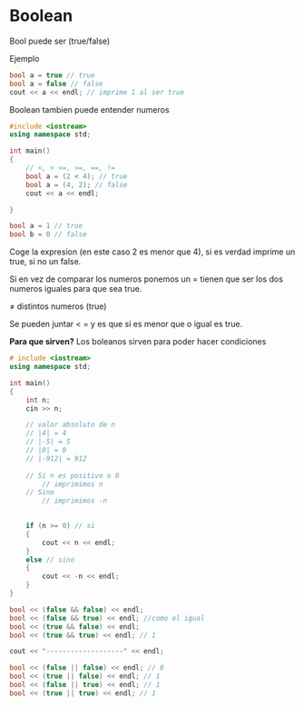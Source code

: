 # Boolean

Bool puede ser (true/false)

Ejemplo

```cpp
bool a = true // true
bool a = false // false 
cout << a << endl; // imprime 1 al ser true
```

Boolean tambien puede entender numeros 

```cpp
#include <iostream>
using namespace std;

int main() 
{
	// <, > <=, >=, ==, !=
	bool a = (2 < 4); // true
	bool a = (4, 2); // false
	cout << a << endl;	

}
```

```cpp
bool a = 1 // true
bool b = 0 // false
```

Coge la expresion (en este caso 2 es menor que 4), si es verdad imprime un true, si no un false. 

Si en vez de comparar los numeros ponemos un = tienen que ser los dos numeros iguales para que sea true. 

≠ distintos numeros (true)

 Se pueden juntar < = y es que si es menor que o igual es true. 

**Para que sirven?** Los boleanos sirven para poder hacer condiciones 

```cpp
# include <iostream>
using namespace std;

int main()
{
	int n; 
	cin >> n;

	// valor absoluto de n 
	// |4| = 4
	// |-5| = 5
	// |0| = 0
	// |-912| = 912 
	
	// Si n es positivo o 0 
		// imprimimos n
	// Sino
		// imprimimos -n
	

	if (n >= 0) // si
	{
		cout << n << endl;
	}
	else // sino
	{
		cout << -n << endl;
	}
}
```

```cpp
bool << (false && false) << endl;
bool << (false && true) << endl; //como el igual
bool << (true && false) << endl; 
bool << (true && true) << endl; // 1

cout << "-------------------" << endl;

bool << (false || false) << endl; // 0
bool << (true || false) << endl; // 1
bool << (false || true) << endl; // 1
bool << (true || true) << endl; // 1
```